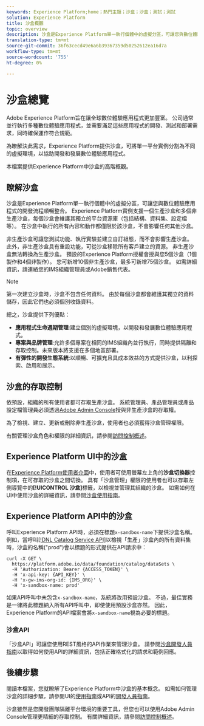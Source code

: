 ```yaml
---
keywords: Experience Platform;home；熱門主題；沙盒；沙盒；測試；測試
solution: Experience Platform
title: 沙盒概觀
topic: overview
description: 沙盒是Experience Platform單一執行個體中的虛擬分區，可讓您與數位體驗應用程式的開發流程順暢整合。
translation-type: tm+mt
source-git-commit: 36f63cecd49e6a6b39367359d50252612ea16d7a
workflow-type: tm+mt
source-wordcount: '755'
ht-degree: 0%

---
```



# 沙盒總覽

Adobe Experience Platform旨在讓全球數位體驗應用程式更加豐富。 公司通常並行執行多種數位體驗應用程式，並需要滿足這些應用程式的開發、測試和部署需求，同時確保運作符合規範。

為瞭解決此需求，Experience Platform提供沙盒，可將單一平台實例分割為不同的虛擬環境，以協助開發和發展數位體驗應用程式。

本檔案提供Experience Platform中沙盒的高階概觀。

## 瞭解沙盒

沙盒是Experience Platform單一執行個體中的虛擬分區，可讓您與數位體驗應用程式的開發流程順暢整合。 Experience Platform實例支援一個生產沙盒和多個非生產沙盒，每個沙盒會維護其獨立的平台資源庫（包括結構、資料集、設定檔等）。  在沙盒中執行的所有內容和動作都僅限於該沙盒，不會影響任何其他沙盒。

非生產沙盒可讓您測試功能、執行實驗並建立自訂組態，而不會影響生產沙盒。 此外，非生產沙盒具有重設功能，可從沙盒移除所有客戶建立的資源。 非生產沙盒無法轉換為生產沙盒。 預設的Experience Platform授權會授與您5個沙盒（1個製作和4個非製作）。 您可新增10個非生產沙盒，最多可新增75個沙盒。 如需詳細資訊，請連絡您的IMS組織管理員或Adobe銷售代表。

>[!NOTE]
>
>第一次建立沙盒時，沙盒不包含任何資料。 由於每個沙盒都會維護其獨立的資料儲存，因此它們也必須個別收錄資料。

總之，沙盒提供下列優點：

* **應用程式生命週期管理**:建立個別的虛擬環境，以開發和發展數位體驗應用程式。
* **專案與品牌管理**:允許多個專案在相同的IMS組織內並行執行，同時提供隔離和存取控制。未來版本將支援在多個地區部署。
* **有彈性的開發生態系統**:以順暢、可擴充且具成本效益的方式提供沙盒，以利探索、啟用和展示。

## 沙盒的存取控制

依預設，組織的所有使用者都可存取生產沙盒。 系統管理員、產品管理員或產品設定檔管理員必須透過[Adobe Admin Console](https://adminconsole.adobe.com)授與非生產沙盒的存取權。

為了檢視、建立、更新或刪除非生產沙盒，使用者也必須獲得沙盒管理權限。

有關管理沙盒角色和權限的詳細資訊，請參閱[訪問控制概述](../access-control/home.md)。

## Experience Platform UI中的沙盒

在[Experience Platform使用者介面](https://platform.adobe.com)中，使用者可使用螢幕左上角的&#x200B;**沙盒切換器**&#x200B;控制項，在可存取的沙盒之間切換。  具有「沙盒管理」權限的使用者也可以存取左側導覽中的&#x200B;**[!UICONTROL 沙盒]**&#x200B;標籤，以檢視並管理其組織的沙盒。 如需如何在UI中使用沙盒的詳細資訊，請參閱[沙盒使用指南](ui/overview.md)。

## Experience Platform API中的沙盒

呼叫Experience Platform API時，必須在標題`x-sandbox-name`下提供沙盒名稱。 例如，當呼叫[[!DNL Catalog Service API]](https://www.adobe.io/apis/experienceplatform/home/api-reference.html#!acpdr/swagger-specs/catalog.yaml)以檢視「生產」沙盒內的所有資料集時，沙盒的名稱(&quot;prod&quot;)會以標題的形式提供在API請求中：

```shell
curl -X GET \
  https://platform.adobe.io/data/foundation/catalog/dataSets \
  -H 'Authorization: Bearer {ACCESS_TOKEN}' \
  -H 'x-api-key: {API_KEY}' \
  -H 'x-gw-ims-org-id: {IMS_ORG}' \
  -H 'x-sandbox-name: prod'
```

如果API呼叫中未包含`x-sandbox-name`，系統將改用預設沙盒。 不過，最佳實務是一律將此標題納入所有API呼叫中，即使使用預設沙盒亦然。 因此，Experience Platform的API檔案會將`x-sandbox-name`視為必要的標題。

### 沙盒API

「沙盒API」可讓您使用REST風格的API作業來管理沙盒。 請參閱[沙盒開發人員指南](api/getting-started.md)以取得如何使用API的詳細資訊，包括正確格式化的請求和範例回應。

## 後續步驟

閱讀本檔案，您就瞭解了Experience Platform中沙盒的基本概念。 如需如何管理沙盒的詳細步驟，請參閱UI的[使用指南](ui/overview.md)或API的[開發人員指南](./api/getting-started.md)。

沙盒雖然是您開發團隊隔離平台環境的重要工具，但您也可以使用Adobe Admin Console管理更精細的存取控制。 有關詳細資訊，請參閱[訪問控制概述](../access-control/home.md)。
